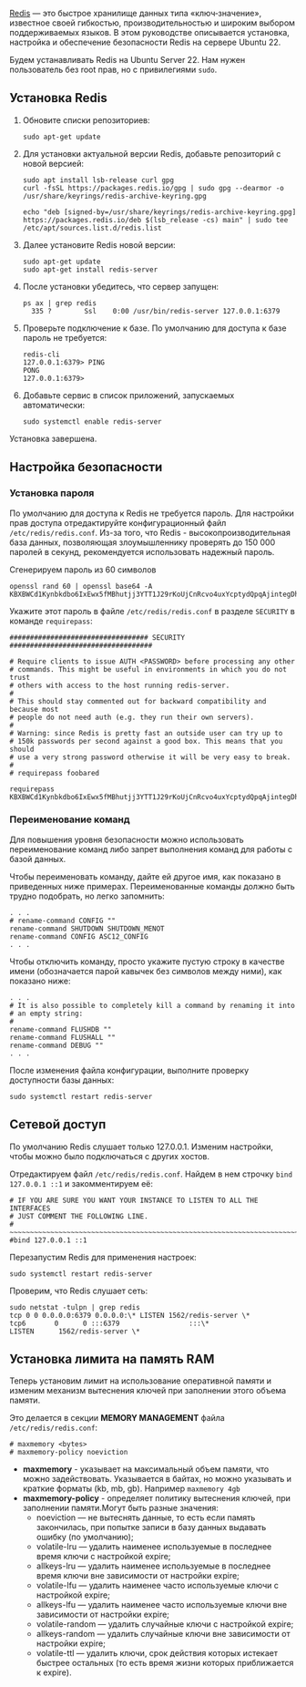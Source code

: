 [Redis](https://redis.io/)  — это быстрое хранилище данных типа «ключ‑значение», известное своей гибкостью, производительностью и широким выбором поддерживаемых языков. В этом руководстве описывается установка, настройка и обеспечение безопасности Redis на сервере Ubuntu 22.

Будем устанавливать Redis на Ubuntu Server 22. Нам нужен пользователь без root прав, но с привилегиями `sudo`.


## Установка Redis
 
1.  Обновите списки репозиториев:
    
    ```
    sudo apt-get update
    ```
    
2.  Для установки актуальной версии Redis, добавьте репозиторий с новой версией:
            
    ```
    sudo apt install lsb-release curl gpg
    curl -fsSL https://packages.redis.io/gpg | sudo gpg --dearmor -o /usr/share/keyrings/redis-archive-keyring.gpg

    echo "deb [signed-by=/usr/share/keyrings/redis-archive-keyring.gpg] https://packages.redis.io/deb $(lsb_release -cs) main" | sudo tee /etc/apt/sources.list.d/redis.list
    ```
            
3.  Далее установите Redis новой версии:
            
    ```
    sudo apt-get update
    sudo apt-get install redis-server   
    ```
            
4.  После установки убедитесь, что сервер запущен:
    
    ```
    ps ax | grep redis
      335 ?        Ssl    0:00 /usr/bin/redis-server 127.0.0.1:6379
    ```
    
5.  Проверьте подключение к базе. По умолчанию для доступа к базе пароль не требуется:
    
    ```
    redis-cli
    127.0.0.1:6379> PING
    PONG
    127.0.0.1:6379>
    ```
    
6.  Добавьте сервис в список приложений, запускаемых автоматически:
    
    ```
    sudo systemctl enable redis-server
    ```
    
Установка завершена.

## Настройка безопасности

### Установка пароля

По умолчанию для доступа к Redis не требуется пароль. Для настройки прав доступа отредактируйте конфигурационный файл  `/etc/redis/redis.conf`. Из-за того, что Redis - высокопроизводительная база данных, позволяющая злоумышленнику проверять до 150 000 паролей в секунд, рекомендуется использовать надежный пароль.

Сгенерируем пароль из 60 символов
    
```
openssl rand 60 | openssl base64 -A
KBXBWCd1Kynbkdbo6IxEwx5fMBhutjj3YTT1J29rKoUjCnRcvo4uxYcptydQpqAjintegDhkYyCJHvx2
```
    
Укажите этот пароль в файле  `/etc/redis/redis.conf`  в разделе  `SECURITY`  в команде  `requirepass`:
    
```
################################## SECURITY ###################################

# Require clients to issue AUTH <PASSWORD> before processing any other
# commands. This might be useful in environments in which you do not trust
# others with access to the host running redis-server.
#
# This should stay commented out for backward compatibility and because most
# people do not need auth (e.g. they run their own servers).
#
# Warning: since Redis is pretty fast an outside user can try up to
# 150k passwords per second against a good box. This means that you should
# use a very strong password otherwise it will be very easy to break.
#
# requirepass foobared

requirepass KBXBWCd1Kynbkdbo6IxEwx5fMBhutjj3YTT1J29rKoUjCnRcvo4uxYcptydQpqAjintegDhkYyCJHvx2
```

### Переименование команд

Для повышения уровня безопасности можно использовать переименование команд либо запрет выполнения команд для работы с базой данных. 

Чтобы переименовать команду, дайте ей другое имя, как показано в приведенных ниже примерах. Переименованные команды должно быть трудно подобрать, но легко запомнить:

```
. . .
# rename-command CONFIG ""
rename-command SHUTDOWN SHUTDOWN_MENOT
rename-command CONFIG ASC12_CONFIG
. . .
```
Чтобы отключить команду, просто укажите пустую строку в качестве имени (обозначается парой кавычек без символов между ними), как показано ниже:
```
. . .
# It is also possible to completely kill a command by renaming it into
# an empty string:
#
rename-command FLUSHDB ""
rename-command FLUSHALL ""
rename-command DEBUG ""
. . .
```
После изменения файла конфигурации, выполните проверку доступности базы данных:

```
sudo systemctl restart redis-server
```

## Сетевой доступ

По умолчанию Redis слушает только 127.0.0.1. Изменим настройки, чтобы можно было подключаться с других хостов.

Отредактируем файл `/etc/redis/redis.conf`. Найдем в нем строчку `bind 127.0.0.1 ::1` и закомментируем её:

```
# IF YOU ARE SURE YOU WANT YOUR INSTANCE TO LISTEN TO ALL THE INTERFACES
# JUST COMMENT THE FOLLOWING LINE.
# ~~~~~~~~~~~~~~~~~~~~~~~~~~~~~~~~~~~~~~~~~~~~~~~~~~~~~~~~~~~~~~~~~~~~~~~~
#bind 127.0.0.1 ::1
```

Перезапустим Redis для применения настроек:

```
sudo systemctl restart redis-server
```
Проверим, что Redis слушает сеть:
```
sudo netstat -tulpn | grep redis
tcp 0 0 0.0.0.0:6379 0.0.0.0:\* LISTEN 1562/redis-server \*
tcp6       0      0 :::6379                 :::\*                    LISTEN      1562/redis-server \*
```

## Установка лимита на память RAM

Теперь установим лимит на использование оперативной памяти и изменим механизм вытеснения ключей при заполнении этого объема памяти.

Это делается в секции **MEMORY MANAGEMENT** файла `/etc/redis/redis.conf`:

```
# maxmemory <bytes>
# maxmemory-policy noeviction
```

- **maxmemory** - указывает на максимальный объем памяти, что можно задействовать. Указывается в байтах, но можно указывать и краткие форматы (kb, mb, gb). Например `maxmemory 4gb`
- **maxmemory-policy** - определяет политику вытеснения ключей, при заполнении памяти.Могут быть разные значения:
    - noeviction — не вытеснять данные, то есть если память закончилась, при попытке записи в базу данных выдавать ошибку (по умолчанию);
    - volatile-lru — удалить наименее используемые в последнее время ключи с настройкой expire;
    - allkeys-lru — удалить наименее используемые в последнее время ключи вне зависимости от настройки expire;
    - volatile-lfu — удалить наименее часто используемые ключи с настройкой expire;
    - allkeys-lfu — удалить наименее часто используемые ключи вне зависимости от настройки expire;
    - volatile-random — удалить случайные ключи с настройкой expire;
    - allkeys-random — удалить случайные ключи вне зависимости от настройки expire;
    - volatile-ttl — удалить ключи, срок действия которых истекает быстрее остальных (то есть время жизни которых приближается к expire).
